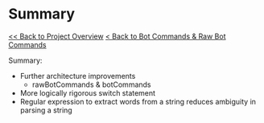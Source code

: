# Summary
[<< Back to Project Overview](../defenderIndex.md)
[< Back to Bot Commands & Raw Bot Commands](botCommands.md)

Summary:
  - Further architecture improvements
    - rawBotCommands & botCommands
  - More logically rigorous switch statement
  - Regular expression to extract words from a string reduces ambiguity in parsing a string


